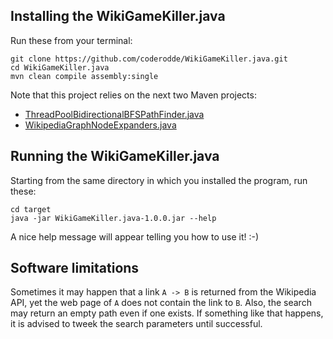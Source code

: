 ## Installing the WikiGameKiller.java

Run these from your terminal:
```
git clone https://github.com/coderodde/WikiGameKiller.java.git
cd WikiGameKiller.java
mvn clean compile assembly:single
```

Note that this project relies on the next two Maven projects:
- [ThreadPoolBidirectionalBFSPathFinder.java](https://github.com/coderodde/ThreadPoolBidirectionalBFSPathFinder.java)
- [WikipediaGraphNodeExpanders.java](https://github.com/coderodde/WikipediaGraphNodeExpanders.java)

## Running the WikiGameKiller.java

Starting from the same directory in which you installed the program, run these:
```
cd target
java -jar WikiGameKiller.java-1.0.0.jar --help
```
A nice help message will appear telling you how to use it! :-)

## Software limitations
Sometimes it may happen that a link `A -> B` is returned from the Wikipedia API, yet the web page of `A` does not contain the link to `B`. Also, the search may return an empty path even if one exists. If something like that happens, it is advised to tweek the search parameters until successful.
